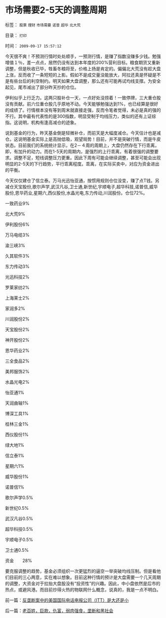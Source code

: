 # 市场需要2-5天的调整周期

标签： `股票` `理财` `市场需要` `诺普` `超华` `北大荒` 

目录： `打印`

时间： `2009-09-17 15:57:12`

今天很不爽！不预测行情时处处顺手，一预测行情，是赚了指数没赚多少钱。勉强增值１％，差一点点，居然仍没有达到本年度的200%营利目标。粮食期货又重新调整，但是秋收已毕，牲畜冬粮将至，价格上扬是肯定的。偏偏北大荒没有趁大盘上涨，反而收了一条短短的上影。假如不是成交量没能放大，阿拉还真是怀疑是不是有些台后的利空制约。明天如果大盘调整，那么还有可能再试均线支撑。为安全起见，尾市减出了部分昨天抄的仓位。

伊利似乎上行乏力。这两只股补仓一天，一点好处没捞着！一致停牌，三大重仓股没有贡献。前六位重仓股几乎原地不动。今天能够勉强达到1%，也已经算是很好的成绩了。行情根本没有等到周末就直接走强，反而令笔者觉得，未必是真的强的不行。其中最有代表性的是300指数，明显受制于均线压力，类似的还有上证综指。这说明，机构有逢高减仓的迹象。

说到基金的行为，昨天基金倒是轻微补仓，而前天是大幅度减仓。今天估计也是减仓。这说明基金实际上是高抛低吸，观望局势！目前，并不是突破行情，而是牛皮状态。目前我们的系统统计显示，在2－４周的周期上，大盘仍然存在下行乖离，即，有加升的动力。而在1-5天的周期内，是强烈的上行乖离，有着很强的调整要求。调整不足，短线调整压力更重。因此下周有可能会继续调整，甚至可能会出现明显的2-5天的下行趋势，平行乖离程度。乖离，在实际买卖中，对应为资金进出的平衡。

今天仅仅建仓了信立泰。万马光迅怡亚通，按惯用规则仓位没变，赚了点T钱。另减仓天宝股份,歌尔声学,武汉凡谷,卫士通,新世纪,宇顺电子,超华科技,诺普信,威华股份,恩华药业,星期六,西仪股份,水晶光电,东力传动,川润股份。仓位72%。

一致药业9%

北大荒9%

伊利股份6%

万马电缆3%

渝三峡3%

久其软件3%

东力传动3%

光迅科技2%

罗莱家纺2%

上海莱士2%

家润多2%

川润股份2%

天宝股份2%

神开股份2%

恩华药业2%

三全食品2%

美邦服饰2%

水晶光电2%

怡亚通1%

天润曲轴1%

博深工具1%

桂林三金1%

西仪股份1%

绿大地1%

信立泰1%

星期六1%

威华股份1%

诺普信1%

歌尔声学0.5%

新世纪0.5%

武汉凡谷0.5%

超华科技0.5%

宇顺电子0.5%

卫士通0.5%

资金　　28%

要克服调整的趋势，基金必须组织一次更猛烈的逼空一举突破均线压制。但是看他们目前的三心两意，实在难以想象。目前这种行情的预计是大盘需要一个几天周期的调整，大资金对于拉抬大盘股没有“投资性”的兴趣。因此，中小盘依然是后市的热点，或避风港。而目前炒得火热的物联网什么概念，说真的，我是一点不明白。



前一篇：[反垄断案中的美国国际电话电报公司（ITT）是大还是小](../../../2009/9/17/反垄断案中的美国国际电话电报公司（ITT）是大还是小.md)

后一篇：[老百姓，巨款，仇富，弱肉强食，垄断和黑社会](../../../2009/9/17/老百姓，巨款，仇富，弱肉强食，垄断和黑社会.md)